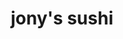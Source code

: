 ---
layout: place
title: "jony's sushi"
permalink: /ohio/columbus/jony-s-sushi.html
stateAbbr: OH
stateName: Ohio
cityName: Columbus
seo:
  name: "jony's sushi"
  type: Restaurant
  links: http://www.jonyssushi.com/
description: "Looking for sushi in Columbus, Ohio? Check out jony's sushi for a delightful Japanese dining experience. Enjoy a variety of sushi and other dishes in a welco..."
place_id: ChIJ333LX0yJOIgRlnRAQu2EURo
photos:
  - name: >-
      places/ChIJ333LX0yJOIgRlnRAQu2EURo/photos/AeeoHcIBj29vrvfxri85L0gIT6yFWIY8KwAK4DoLIBEcBNsCCpqmXaQmeXuD2ezaVy8xfndGLoR5MYPUAnsg1AnaClf-7H6r7pxBqc7lMa5Hu3Qm5UGoEAP4f_sRb_2XWeSkXwQAWMi6LQuXa5p2RPrtXIBo5sHTPvMeF1E2YNg5dnejxxfuERuEiq-yU51knG1tnxGfD61mmxbZUQ_70QoCeQpMnfT3drbbxA_YnRjGXo2FDjKat1ERgL5FDNny2qt2m0BAe9iRUpEcgsChap92pPRpHhuY8cPYvV683z95re5sLbCxaMZSm1rp_30i0asg3Jl2HX0XP_bpLCIZZWF_Cq-9EUvYZTzI3djRVkXe7h59rs56gFE_HxTjOumxB3CpD7u4ls7LhFsDJ3a6dw1jdnrdcIUiuOCkH2Mkf2wsuibLn1s
    widthPx: 4032
    heightPx: 2268
    authorAttributions:
      - displayName: Kevin Heiberger
        uri: https://maps.google.com/maps/contrib/101989224762202742652
        photoUri: >-
          https://lh3.googleusercontent.com/a-/ALV-UjVoT8HDRExZMAYxo0RA_bM7lR8qFAeoT_xogEeHQUIHik0ywx20Eg=s100-p-k-no-mo
    flagContentUri: >-
      https://www.google.com/local/imagery/report/?cb_client=maps_api_places.places_api&image_key=!1e10!2sCIHM0ogKEICAgIDMoOvE3AE&hl=en-US
    googleMapsUri: >-
      https://www.google.com/maps/place//data=!3m4!1e2!3m2!1sCIHM0ogKEICAgIDMoOvE3AE!2e10!4m2!3m1!1s0x8838894c5fcb7ddf:0x1a5184ed42407496
  - name: >-
      places/ChIJ333LX0yJOIgRlnRAQu2EURo/photos/AeeoHcKkkYgLF3yNe2_bpmMVQ8MjtPhMkHHGxmlwQbeu2JeT0J10zP43tj189SFulEZuO8Qzc1PDT9Pdf011-x5NyNejVC-Egh_UWq0XWtj5gGAQLIEn_NpOQD-YDeLE42XfZ6yB5Gyd-4kDhN74hDJkKw78GyUYJoCFABIsjApVfJ2Yr-3YS1s6vZyC0GR7rKSh3EUZjbeKjTTmcOmXGSvnHpK40pjJRmFWS3pdvSIxlYVCqyWSrMwmguZ1DGiCh3dire_xYTMixdePofCQdGmZ7zSZ1ckaTIe1Cn-xEbShD2M0MA
    widthPx: 4032
    heightPx: 3024
    authorAttributions:
      - displayName: jony's sushi
        uri: https://maps.google.com/maps/contrib/102702502174212444541
        photoUri: >-
          https://lh3.googleusercontent.com/a-/ALV-UjVOBN4S6357XWdgWlleiHehp8I1DzTBEPHlM275mj0baud5Ok4=s100-p-k-no-mo
    flagContentUri: >-
      https://www.google.com/local/imagery/report/?cb_client=maps_api_places.places_api&image_key=!1e10!2sAF1QipOVLbwUe2FkifpfrbAk3LTV7P_AxMAf3QeTmgWj&hl=en-US
    googleMapsUri: >-
      https://www.google.com/maps/place//data=!3m4!1e2!3m2!1sAF1QipOVLbwUe2FkifpfrbAk3LTV7P_AxMAf3QeTmgWj!2e10!4m2!3m1!1s0x8838894c5fcb7ddf:0x1a5184ed42407496
  - name: >-
      places/ChIJ333LX0yJOIgRlnRAQu2EURo/photos/AeeoHcIP2fGyCi6s_JYOmSATuDfogVdDbZXdHVHG7qX2ITaNJrxr3rEgheeYuybSBCZGS8GDovsqJkXrphFWNW3z7XQ_urmerR7lE7PmuhaLoETtvsR7cNfh-a7KF-R0U7Rb-OdBWKA1Ipo2e81r7SMmlYcS2lw3xrgAL_7PRusMAa-oaktDKHTI8Coobeh9AR0JNV5s4F5bHDSrNh67Boxp0buJmuJG8aZlpF01d6RJTOpjGYrXunnMQ6FNeByttigbFT_cTu-71kFJryy1aV_F7IBGu33m3d0FND2-0pjG8P3yVw
    widthPx: 3200
    heightPx: 4800
    authorAttributions:
      - displayName: jony's sushi
        uri: https://maps.google.com/maps/contrib/102702502174212444541
        photoUri: >-
          https://lh3.googleusercontent.com/a-/ALV-UjVOBN4S6357XWdgWlleiHehp8I1DzTBEPHlM275mj0baud5Ok4=s100-p-k-no-mo
    flagContentUri: >-
      https://www.google.com/local/imagery/report/?cb_client=maps_api_places.places_api&image_key=!1e10!2sAF1QipMw6wAXUmaiGaW8-vsybq8K4jhbGMQ769zr-ple&hl=en-US
    googleMapsUri: >-
      https://www.google.com/maps/place//data=!3m4!1e2!3m2!1sAF1QipMw6wAXUmaiGaW8-vsybq8K4jhbGMQ769zr-ple!2e10!4m2!3m1!1s0x8838894c5fcb7ddf:0x1a5184ed42407496
  - name: >-
      places/ChIJ333LX0yJOIgRlnRAQu2EURo/photos/AeeoHcI6LyhwG4Pm7CE3g8Cbvqk_x-4Pk68C1l4szODCFRAnFI45oHwoo8MEJbuuHoqkOyodVGWeDzgRDxcE9tIzvBmG4vXn4NlO-CQ7ItsdUg9psI1584J2KCoU9BD010MFovSOpHdEVrB5Iv6QlOgb6aeA6ApPzuoEhbloZ9acFGefA4WqMitunymlE6c49PX2WRAhv1lcpxgklvZdaG-3hVsNSUrbmzeflJ1YclpVY22bme6YOLCXz3FfAWTUmDdqyee6TnrlCmdfQ-FTwcF1ho8YY2lgh0mtvpdHyAEQCe7bvw
    widthPx: 2048
    heightPx: 1365
    authorAttributions:
      - displayName: jony's sushi
        uri: https://maps.google.com/maps/contrib/102702502174212444541
        photoUri: >-
          https://lh3.googleusercontent.com/a-/ALV-UjVOBN4S6357XWdgWlleiHehp8I1DzTBEPHlM275mj0baud5Ok4=s100-p-k-no-mo
    flagContentUri: >-
      https://www.google.com/local/imagery/report/?cb_client=maps_api_places.places_api&image_key=!1e10!2sAF1QipNLGnyNEmMahJygnVmWolUZZeH2PmItxRospNll&hl=en-US
    googleMapsUri: >-
      https://www.google.com/maps/place//data=!3m4!1e2!3m2!1sAF1QipNLGnyNEmMahJygnVmWolUZZeH2PmItxRospNll!2e10!4m2!3m1!1s0x8838894c5fcb7ddf:0x1a5184ed42407496
  - name: >-
      places/ChIJ333LX0yJOIgRlnRAQu2EURo/photos/AeeoHcLq4tPixgGZj5ZDggU59Hppg8cKrOilq5eN8X3LxbGAhppi4K_e6K8AYKrfamyBGcmM3YRJwmvV5gY1ofecSJSkoKv02NXU4H7opxPvj49NMe1OpCFxN7f7isEmWxgBBPHgx3yT0QjBWgVNQETCpGlX6Jc-h_R-zx-mjBoEJU7iRppCKz1hwKQzEJ1jSwgyjDIV_MhTO9hJQrMJEb49trm5LnR3KWrx7pe5MrmhFhYvpmFJgr_xKEwL_reRZZuwZGiTE0cAQmjqJnEkDLzCKjWi74VIEU-2UH0rTJIeImraRQ
    widthPx: 2048
    heightPx: 1365
    authorAttributions:
      - displayName: jony's sushi
        uri: https://maps.google.com/maps/contrib/102702502174212444541
        photoUri: >-
          https://lh3.googleusercontent.com/a-/ALV-UjVOBN4S6357XWdgWlleiHehp8I1DzTBEPHlM275mj0baud5Ok4=s100-p-k-no-mo
    flagContentUri: >-
      https://www.google.com/local/imagery/report/?cb_client=maps_api_places.places_api&image_key=!1e10!2sAF1QipOSeAyfCPBuAW-2T0SXNhPvIk760ZkLKpA57oWY&hl=en-US
    googleMapsUri: >-
      https://www.google.com/maps/place//data=!3m4!1e2!3m2!1sAF1QipOSeAyfCPBuAW-2T0SXNhPvIk760ZkLKpA57oWY!2e10!4m2!3m1!1s0x8838894c5fcb7ddf:0x1a5184ed42407496
  - name: >-
      places/ChIJ333LX0yJOIgRlnRAQu2EURo/photos/AeeoHcJn-ZwTStUs8hwrC36_PfnBKYfUFjiYXWHfG93sDRWhrkSu5EcOcOcw7LX7qDv1Zo5wNZGXUq2rf9sAQ4whrQJDs0Im8vwfgkFxStbuP3ufk99nckBubFMJ1IKimtkFsUcxDjwrisUsb3FhcQrkqQhj1evjfFEAGT7zrVeR4Y9Ob5-c_7G8-yUebhk1XIAh_U9omuYVYVKaVst2W9tYwaf8TwKjzAduCFXqw0_qPskszycP1AGaUQqyrUMqGWDT-H5ydJDC_mCiAFDDg5dzWHp9CV7tngKqqGGxb92EqjnqOw
    widthPx: 3200
    heightPx: 4800
    authorAttributions:
      - displayName: jony's sushi
        uri: https://maps.google.com/maps/contrib/102702502174212444541
        photoUri: >-
          https://lh3.googleusercontent.com/a-/ALV-UjVOBN4S6357XWdgWlleiHehp8I1DzTBEPHlM275mj0baud5Ok4=s100-p-k-no-mo
    flagContentUri: >-
      https://www.google.com/local/imagery/report/?cb_client=maps_api_places.places_api&image_key=!1e10!2sAF1QipMS2b3WL5wrOaWCwfyzrj5R60bBLYQeJNDKR5YY&hl=en-US
    googleMapsUri: >-
      https://www.google.com/maps/place//data=!3m4!1e2!3m2!1sAF1QipMS2b3WL5wrOaWCwfyzrj5R60bBLYQeJNDKR5YY!2e10!4m2!3m1!1s0x8838894c5fcb7ddf:0x1a5184ed42407496
  - name: >-
      places/ChIJ333LX0yJOIgRlnRAQu2EURo/photos/AeeoHcLK3EZiIhnf6Tb5ADNklqUEWNFMtOZGaJRMGULTOfLcqoBr2jqyUv6vEz1O08c7l92d_7D7NFYt40z19_Si2MLZM6sNXOEf55VKU87oQw61qClQdqfAlbicKMLjO46lM9_H9nbFpAck2GvcmLhbuccgPmPMsC_GlSJ5gj98DnscuuceoqwEtt-h8lChIag0oHnuByr1iCthzRnQijeskLQWV-lUYNRy8XmDCbt9gDi7Aik-3dkng7GpjXi99zNKiPtP6lr5bMQ75jCa2csuXy_FEQjp9TIzbvaXoI9ONCtQgQ
    widthPx: 2048
    heightPx: 1365
    authorAttributions:
      - displayName: jony's sushi
        uri: https://maps.google.com/maps/contrib/102702502174212444541
        photoUri: >-
          https://lh3.googleusercontent.com/a-/ALV-UjVOBN4S6357XWdgWlleiHehp8I1DzTBEPHlM275mj0baud5Ok4=s100-p-k-no-mo
    flagContentUri: >-
      https://www.google.com/local/imagery/report/?cb_client=maps_api_places.places_api&image_key=!1e10!2sAF1QipPlaG0Z-MMnlaOkJiy6V_pez7g2UX9-fH-CZ0wz&hl=en-US
    googleMapsUri: >-
      https://www.google.com/maps/place//data=!3m4!1e2!3m2!1sAF1QipPlaG0Z-MMnlaOkJiy6V_pez7g2UX9-fH-CZ0wz!2e10!4m2!3m1!1s0x8838894c5fcb7ddf:0x1a5184ed42407496
  - name: >-
      places/ChIJ333LX0yJOIgRlnRAQu2EURo/photos/AeeoHcJpPvLkLj2r5BHbOfQWKaFAdSCs_hTWzI6nbllfya-BF6sqeeFSgJi6Gm-R8NT5HCevY5sXJ4yiUwQkUrhTmYS6_4Xyq6kYCfL1sH9bIA8Ie6NnEaF2I-nOHpL45jk7EfuCBTLGB0qcGst33shFB86UtfU5UKdBp-FiQNYMm1ntWVMWA73CKK8Fd2TdZwhMhtIwqj89GtAfKF0lwyNeVDH8a1EE7aZWVnTmVAULTGQdOVgVtwBkBJPIURMHkZnvL7akZat0PdKbVYZEP1xdrTtS-qMP-ekRPP6Y_8nQOfJnZA
    widthPx: 4800
    heightPx: 3200
    authorAttributions:
      - displayName: jony's sushi
        uri: https://maps.google.com/maps/contrib/102702502174212444541
        photoUri: >-
          https://lh3.googleusercontent.com/a-/ALV-UjVOBN4S6357XWdgWlleiHehp8I1DzTBEPHlM275mj0baud5Ok4=s100-p-k-no-mo
    flagContentUri: >-
      https://www.google.com/local/imagery/report/?cb_client=maps_api_places.places_api&image_key=!1e10!2sAF1QipOw3UvUGwJbOH9WhRQwfVKBgrz-Q1wsWMVIVFEM&hl=en-US
    googleMapsUri: >-
      https://www.google.com/maps/place//data=!3m4!1e2!3m2!1sAF1QipOw3UvUGwJbOH9WhRQwfVKBgrz-Q1wsWMVIVFEM!2e10!4m2!3m1!1s0x8838894c5fcb7ddf:0x1a5184ed42407496
  - name: >-
      places/ChIJ333LX0yJOIgRlnRAQu2EURo/photos/AeeoHcLkG3Bf2gJ3OqCsW4zEhEuGhohozOAilAZ6QISYTzzj52HcuoYnoHtPhShw24BB7uF4VeXJ0O24LBzooebroAwBMpoKuEYOmVDltytavQsL70_sJaRki6e-VC4Nxj903WtnUT8yASyJ6-HhbrOYga9fXx-xRTngUOHfAclDwoWP99go9kBgC-BEHwTbWkr3jit5ON_buE4CHwRh82kNZfqBZ4BaNufM4HDdEHie0r12ZiIpdKH1ZY2Kn9An51u7WxKofea8rYzP-p_o7MqWXBiQn-zOw4XsmzHKOdHgsps4Sg
    widthPx: 2048
    heightPx: 1365
    authorAttributions:
      - displayName: jony's sushi
        uri: https://maps.google.com/maps/contrib/102702502174212444541
        photoUri: >-
          https://lh3.googleusercontent.com/a-/ALV-UjVOBN4S6357XWdgWlleiHehp8I1DzTBEPHlM275mj0baud5Ok4=s100-p-k-no-mo
    flagContentUri: >-
      https://www.google.com/local/imagery/report/?cb_client=maps_api_places.places_api&image_key=!1e10!2sAF1QipM7MjP_5NOuBGDLUgdGhB1c5DDyILn1l_v9NGxM&hl=en-US
    googleMapsUri: >-
      https://www.google.com/maps/place//data=!3m4!1e2!3m2!1sAF1QipM7MjP_5NOuBGDLUgdGhB1c5DDyILn1l_v9NGxM!2e10!4m2!3m1!1s0x8838894c5fcb7ddf:0x1a5184ed42407496
  - name: >-
      places/ChIJ333LX0yJOIgRlnRAQu2EURo/photos/AeeoHcJxR-nLosi7wLgOPoN1DN1cUfTvpiLd17Zxq46628pIQZkdk3_ap1ypkU62m7_gLLMg3Ke2yx96UMvH9hqDwApJevTaeIQIMML8fri0iZG1Hjr9AHxQ2KuIM6VVINQMCv6AIHsZyRgQe98DCADJmZ0SGBr731PilZ01LqekDlQC2Ddt4hO3sKthkvmGpIJs2-O8UlDl4fBm_yGVqLr7nrEnfJ4EYL-Llt-t0lHwig9-vMPk6cjeKSlJemwPfmFRkbZSusmGPlDtTnjp7DyAuqhBd6ke8Sycy_aEjH6n0x4YkA
    widthPx: 2048
    heightPx: 1365
    authorAttributions:
      - displayName: jony's sushi
        uri: https://maps.google.com/maps/contrib/102702502174212444541
        photoUri: >-
          https://lh3.googleusercontent.com/a-/ALV-UjVOBN4S6357XWdgWlleiHehp8I1DzTBEPHlM275mj0baud5Ok4=s100-p-k-no-mo
    flagContentUri: >-
      https://www.google.com/local/imagery/report/?cb_client=maps_api_places.places_api&image_key=!1e10!2sAF1QipMJjpo03a4IhMtnmWXmlb8CLSTFRRIE8d_bsl_I&hl=en-US
    googleMapsUri: >-
      https://www.google.com/maps/place//data=!3m4!1e2!3m2!1sAF1QipMJjpo03a4IhMtnmWXmlb8CLSTFRRIE8d_bsl_I!2e10!4m2!3m1!1s0x8838894c5fcb7ddf:0x1a5184ed42407496
address: 195 Thurman Ave, Columbus, OH 43206, USA
street: 195 Thurman Ave
city: Columbus
state: OH
zip: '43206'
country: USA
neighborhood: South Columbus
latitude: '39.939410'
longitude: '-82.990802'
accessibility_options:
  wheelchairAccessibleParking: true
  wheelchairAccessibleEntrance: true
  wheelchairAccessibleRestroom: true
  wheelchairAccessibleSeating: true
business_status: OPERATIONAL
name: jony's sushi
google_maps_links:
  directionsUri: >-
    https://www.google.com/maps/dir//''/data=!4m7!4m6!1m1!4e2!1m2!1m1!1s0x8838894c5fcb7ddf:0x1a5184ed42407496!3e0
  placeUri: https://maps.google.com/?cid=1896443072653325462
  writeAReviewUri: >-
    https://www.google.com/maps/place//data=!4m3!3m2!1s0x8838894c5fcb7ddf:0x1a5184ed42407496!12e1
  reviewsUri: >-
    https://www.google.com/maps/place//data=!4m4!3m3!1s0x8838894c5fcb7ddf:0x1a5184ed42407496!9m1!1b1
  photosUri: >-
    https://www.google.com/maps/place//data=!4m3!3m2!1s0x8838894c5fcb7ddf:0x1a5184ed42407496!10e5
primary_type: Japanese Restaurant
opening_hours:
  regular: null
  current: null
secondary_opening_hours:
  regular:
    weekdayDescriptions: null
    type: null
  current:
    weekdayDescriptions: null
    type: null
phone: (614) 826-0491
price_level: PRICE_LEVEL_MODERATE
price_range: null
rating: '4.1'
rating_count: 61
website: http://www.jonyssushi.com/
reviews:
  - name: >-
      places/ChIJ333LX0yJOIgRlnRAQu2EURo/reviews/ChdDSUhNMG9nS0VJQ0FnSURiZ3R1RjlBRRAB
    relativePublishTimeDescription: 2 weeks ago
    rating: 5
    text:
      text: >-
        Jony's can be confusing to find because it's in the same building as the
        South Village Grille, but this is definitely a plus. Not only was the
        sushi amazing, but I was able to get the giant meatball as an appetizer
        and it was sp good. The atmosphere is cozy and the drink selection is
        good. If you have a friend who isn't a fan of sushi, bring them here and
        they can order from the South Village Grille menu. It's a win-win.
      languageCode: en
    originalText:
      text: >-
        Jony's can be confusing to find because it's in the same building as the
        South Village Grille, but this is definitely a plus. Not only was the
        sushi amazing, but I was able to get the giant meatball as an appetizer
        and it was sp good. The atmosphere is cozy and the drink selection is
        good. If you have a friend who isn't a fan of sushi, bring them here and
        they can order from the South Village Grille menu. It's a win-win.
      languageCode: en
    authorAttribution:
      displayName: David
      uri: https://www.google.com/maps/contrib/114915287461136537264/reviews
      photoUri: >-
        https://lh3.googleusercontent.com/a-/ALV-UjVoppJPPh9P3rT4hdF3F37uWFSZ5xgpxgNh0QAl4qxkzNFDuOTEwQ=s128-c0x00000000-cc-rp-mo-ba4
    publishTime: '2025-03-24T11:58:03.309646Z'
    flagContentUri: >-
      https://www.google.com/local/review/rap/report?postId=ChdDSUhNMG9nS0VJQ0FnSURiZ3R1RjlBRRAB&d=17924085&t=1
    googleMapsUri: >-
      https://www.google.com/maps/reviews/data=!4m6!14m5!1m4!2m3!1sChdDSUhNMG9nS0VJQ0FnSURiZ3R1RjlBRRAB!2m1!1s0x8838894c5fcb7ddf:0x1a5184ed42407496
  - name: >-
      places/ChIJ333LX0yJOIgRlnRAQu2EURo/reviews/ChZDSUhNMG9nS0VJQ0FnSURXeXV2VlJREAE
    relativePublishTimeDescription: 3 years ago
    rating: 5
    text:
      text: >-
        We sat in the other side, the bar side, and ate sushi. The sushi was
        great tasting and definitely recommend people hit this place. It has
        much better hours than most places in Columbus.
      languageCode: en
    originalText:
      text: >-
        We sat in the other side, the bar side, and ate sushi. The sushi was
        great tasting and definitely recommend people hit this place. It has
        much better hours than most places in Columbus.
      languageCode: en
    authorAttribution:
      displayName: Joshua W
      uri: https://www.google.com/maps/contrib/115116144085330260810/reviews
      photoUri: >-
        https://lh3.googleusercontent.com/a-/ALV-UjXJk6MtLdkurBc9-BrUzPUUU_7DoMyfquyaoa2B5nwYzDA0bGI5=s128-c0x00000000-cc-rp-mo-ba5
    publishTime: '2022-03-20T22:41:43.975873Z'
    flagContentUri: >-
      https://www.google.com/local/review/rap/report?postId=ChZDSUhNMG9nS0VJQ0FnSURXeXV2VlJREAE&d=17924085&t=1
    googleMapsUri: >-
      https://www.google.com/maps/reviews/data=!4m6!14m5!1m4!2m3!1sChZDSUhNMG9nS0VJQ0FnSURXeXV2VlJREAE!2m1!1s0x8838894c5fcb7ddf:0x1a5184ed42407496
  - name: >-
      places/ChIJ333LX0yJOIgRlnRAQu2EURo/reviews/ChZDSUhNMG9nS0VJQ0FnSUM2NTVQV1p3EAE
    relativePublishTimeDescription: 3 years ago
    rating: 5
    text:
      text: >-
        Excellent sushi!  Love the heat and the house pickled ginger. Very fresh
        fish, excellent selection, ready when promised, hot for pickup!  Can’t
        wait to try them when their dining room is open!
      languageCode: en
    originalText:
      text: >-
        Excellent sushi!  Love the heat and the house pickled ginger. Very fresh
        fish, excellent selection, ready when promised, hot for pickup!  Can’t
        wait to try them when their dining room is open!
      languageCode: en
    authorAttribution:
      displayName: Rose
      uri: https://www.google.com/maps/contrib/108841365849957070355/reviews
      photoUri: >-
        https://lh3.googleusercontent.com/a/ACg8ocKEhC3mUP7D6k2EWjcpv-gxU5wNhl06xXEIHs1KUId-5Lzv6w=s128-c0x00000000-cc-rp-mo-ba4
    publishTime: '2021-09-14T23:56:13.184987Z'
    flagContentUri: >-
      https://www.google.com/local/review/rap/report?postId=ChZDSUhNMG9nS0VJQ0FnSUM2NTVQV1p3EAE&d=17924085&t=1
    googleMapsUri: >-
      https://www.google.com/maps/reviews/data=!4m6!14m5!1m4!2m3!1sChZDSUhNMG9nS0VJQ0FnSUM2NTVQV1p3EAE!2m1!1s0x8838894c5fcb7ddf:0x1a5184ed42407496
  - name: >-
      places/ChIJ333LX0yJOIgRlnRAQu2EURo/reviews/ChZDSUhNMG9nS0VJQ0FnSUNNa19IdFlREAE
    relativePublishTimeDescription: 5 years ago
    rating: 5
    text:
      text: >-
        Was very delicious!!! Can’t wait to try other menu items. You can
        actually eat the sushi next door at restaurant next door which is really
        awesome.
      languageCode: en
    originalText:
      text: >-
        Was very delicious!!! Can’t wait to try other menu items. You can
        actually eat the sushi next door at restaurant next door which is really
        awesome.
      languageCode: en
    authorAttribution:
      displayName: Trinity Armster
      uri: https://www.google.com/maps/contrib/103174310564715279559/reviews
      photoUri: >-
        https://lh3.googleusercontent.com/a-/ALV-UjUxnd02Kcyy6Ofk2LBj0wb8KEFpzn9XOAy29B52GxQn7s_yV4-Tbw=s128-c0x00000000-cc-rp-mo
    publishTime: '2019-12-05T06:54:05.237930Z'
    flagContentUri: >-
      https://www.google.com/local/review/rap/report?postId=ChZDSUhNMG9nS0VJQ0FnSUNNa19IdFlREAE&d=17924085&t=1
    googleMapsUri: >-
      https://www.google.com/maps/reviews/data=!4m6!14m5!1m4!2m3!1sChZDSUhNMG9nS0VJQ0FnSUNNa19IdFlREAE!2m1!1s0x8838894c5fcb7ddf:0x1a5184ed42407496
  - name: >-
      places/ChIJ333LX0yJOIgRlnRAQu2EURo/reviews/ChdDSUhNMG9nS0VJQ0FnSUMwdVlENmdRRRAB
    relativePublishTimeDescription: 5 years ago
    rating: 5
    text:
      text: >-
        Wow! 6stars for this place!


        I got Mother of dragon roll and poke bowl. The bowl was sooo good! The
        tuna is super fresh! This poke bowl is different than any other places
        that I have been, no spicy mayo or creamy sauce! I don't know what it is
        probably some sesame oil mixed with something but it was soooo good!
        Different but best!


        Mother of dragon roll was good too (sorry for too many good things!)
        first bite was okay until the spicy taste came and it turned good-best!


        Best place! Recommend!

        But for now only take out, you cannot eat their, just yet. Must try!
        (The mother of dragon roll, i forgot to take a picture, too good to stop
        )
      languageCode: en
    originalText:
      text: >-
        Wow! 6stars for this place!


        I got Mother of dragon roll and poke bowl. The bowl was sooo good! The
        tuna is super fresh! This poke bowl is different than any other places
        that I have been, no spicy mayo or creamy sauce! I don't know what it is
        probably some sesame oil mixed with something but it was soooo good!
        Different but best!


        Mother of dragon roll was good too (sorry for too many good things!)
        first bite was okay until the spicy taste came and it turned good-best!


        Best place! Recommend!

        But for now only take out, you cannot eat their, just yet. Must try!
        (The mother of dragon roll, i forgot to take a picture, too good to stop
        )
      languageCode: en
    authorAttribution:
      displayName: Navapat K
      uri: https://www.google.com/maps/contrib/114294285387434222332/reviews
      photoUri: >-
        https://lh3.googleusercontent.com/a-/ALV-UjXqbDXrki25oxULzSN9vRWsjYDRHvLnqpotVyNGJO8wWfCj3aW8=s128-c0x00000000-cc-rp-mo-ba5
    publishTime: '2019-10-03T00:18:18.391505Z'
    flagContentUri: >-
      https://www.google.com/local/review/rap/report?postId=ChdDSUhNMG9nS0VJQ0FnSUMwdVlENmdRRRAB&d=17924085&t=1
    googleMapsUri: >-
      https://www.google.com/maps/reviews/data=!4m6!14m5!1m4!2m3!1sChdDSUhNMG9nS0VJQ0FnSUMwdVlENmdRRRAB!2m1!1s0x8838894c5fcb7ddf:0x1a5184ed42407496
parking_options: null
payment_options:
  acceptsCreditCards: true
  acceptsDebitCards: true
  acceptsCashOnly: false
allow_dogs: null
curbside_pickup: false
delivery: true
dine_in: true
good_for_children: true
good_for_groups: null
good_for_sports: false
live_music: false
menu_for_children: false
outdoor_seating: false
reservable: false
restroom: true
serves_beer: true
serves_breakfast: null
serves_brunch: false
serves_cocktails: true
serves_coffee: null
serves_dinner: true
serves_dessert: true
serves_lunch: true
serves_vegetarian_food: null
serves_wine: true
takeout: true
summary: null

---